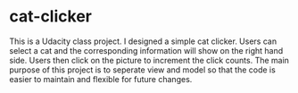 # cat-clicker
This is a Udacity class project.  I designed a simple cat clicker. Users can select a cat and the corresponding information will show on the right hand side. Users then click on the picture to increment the click counts.  The main purpose of this project is to seperate view and model so that the code is easier to maintain and flexible for future changes. 
